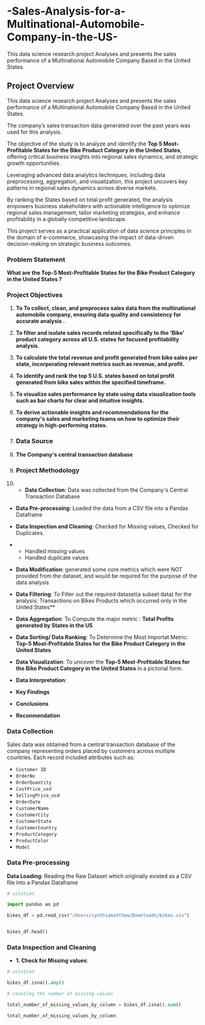 # -Sales-Analysis-for-a-Multinational-Automobile-Company-in-the-US-
This data science research project  Analyses and presents the sales performance of a Multinational Automobile Company  Based in the United States.  

## Project Overview

This data science research project  Analyses and presents the sales performance of a Multinational Automobile Company  Based in the United States. 

The company’s sales transaction data generated over the past years was used for this  analysis.


The objective of the study is to analyze and identify the **Top 5 Most-Profitable States for the Bike Product Category in the United States**, offering critical business insights into regional sales dynamics, and strategic growth opportunities.


Leveraging advanced data analytics techniques, including data preprocessing, aggregation, and visualization, this project uncovers key patterns in regional sales dynamics across diverse markets. 


By ranking the States based on total profit generated, the analysis empowers business stakeholders with actionable intelligence to optimize regional sales management, tailor marketing strategies, and enhance profitability in a globally competitive landscape.

This project serves as a practical application of data science principles in the domain of e-commerce, showcasing the impact of data-driven decision-making on strategic business outcomes.

### Problem Statement  
**What are the Top-5 Most-Profitable States for the Bike Product Category in the United States ?**

### Project Objectives 
1. **To To collect, clean, and preprocess sales data from the multinational automobile company, ensuring data quality and consistency for accurate analysis
.**

2. **To filter and isolate sales records related specifically to the ‘Bike’ product category across all U.S. states for focused profitability analysis.**

3. **To calculate the total revenue and profit generated from bike sales per state, incorporating relevant metrics such as revenue, and profit.**

4. **To identify and rank the top 5 U.S. states based on total profit generated from bike sales within the specified timeframe.**

5. **To visualize sales performance by state using data visualization tools such as bar charts for clear and intuitive insights.**

6. **To derive actionable insights and recommendations for the company's sales and marketing teams on how to optimize their strategy in high-performing states.**

7. ### Data Source
8. **The Company's central transaction database**

9. ### Project Methodology

10. - **Data Collection**: Data was collected from the Company's Central Transaction Database

- **Data Pre-processing**: Loaded the data from a CSV file into a Pandas Dataframe

- **Data Inspection and Cleaning**: Checked for Missing values, Checked for Duplicates.

- - Handled missing values
  - Handled duplicate values

- **Data Modification**: generated some  core metrics which were NOT provided from the dataset, and would be required for the purpose of the data   analysis

- **Data Filtering**: To Filter out the required dataset(a subset data) for the analysis: Transactions on Bikes Products which occurred only in the United States**


- **Data Aggregation**: To Compute the major metric : **Total Profits generated by States in the US**

- **Data Sorting/ Data Ranking**: To Determine the Most Importat Metric:  **Top-5 Most-Profitable States for the Bike Product Category in the United States**

- **Data Visualization**: To uncover the **Top-5 Most-Profitable States for the Bike Product Category in the United States** in a pictorial form.

- **Data Interpretation**:

- **Key Findings**

- **Conclusions**

- **Reconmendation**

### Data Collection
Sales data was obtained from a central transaction database of the company representing orders placed by customers across multiple countries. Each record included attributes such as:

* `Customer ID`
* `OrderNo`
* `OrderQuantity`
* `CostPrice_usd`
* `SellingPrice_usd`
* `OrderDate`
* `CustomerName`
* `CustomerCity`
* `CustomerState`
* `CustomerCountry`
* `ProductCategory`
* `ProductColor`
* `Model`

### Data Pre-processing
**Data Loading**: 
Reading the Raw Dataset which originally existed as a CSV file into a Pandas Dataframe

```python
# solution

import pandas as pd

bikes_df = pd.read_csv("/Users/cynthiamatthew/Downloads/bikes.csv")


bikes_df.head()
```


### Data Inspection and Cleaning

- **1. Check for Missing values**:

```python
# solution 

bikes_df.isna().any()
```



```python
# counting the number of missing values 

total_number_of_missing_values_by_column = bikes_df.isna().sum()

total_number_of_missing_values_by_column
```








